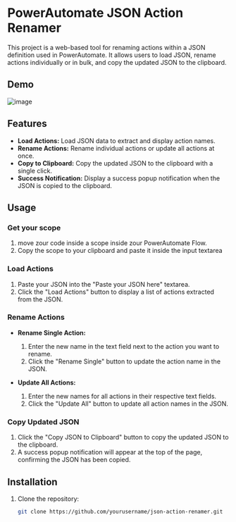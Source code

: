 # PowerAutomate JSON Action Renamer

This project is a web-based tool for renaming actions within a JSON definition used in PowerAutomate. It allows users to load JSON, rename actions individually or in bulk, and copy the updated JSON to the clipboard.

## Demo

![image](https://github.com/LucasHahne/PowerAutomateJSONFormatter/assets/63300977/dc52453f-4566-41b5-89f6-22e793694f2e)

## Features

- **Load Actions:** Load JSON data to extract and display action names.
- **Rename Actions:** Rename individual actions or update all actions at once.
- **Copy to Clipboard:** Copy the updated JSON to the clipboard with a single click.
- **Success Notification:** Display a success popup notification when the JSON is copied to the clipboard.

## Usage

### Get your scope
1. move zour code inside a scope inside zour PowerAutomate Flow.
2. Copy the scope to your clipboard and paste it inside the input textarea

### Load Actions

1. Paste your JSON into the "Paste your JSON here" textarea.
2. Click the "Load Actions" button to display a list of actions extracted from the JSON.

### Rename Actions

- **Rename Single Action:**
  1. Enter the new name in the text field next to the action you want to rename.
  2. Click the "Rename Single" button to update the action name in the JSON.

- **Update All Actions:**
  1. Enter the new names for all actions in their respective text fields.
  2. Click the "Update All" button to update all action names in the JSON.

### Copy Updated JSON

1. Click the "Copy JSON to Clipboard" button to copy the updated JSON to the clipboard.
2. A success popup notification will appear at the top of the page, confirming the JSON has been copied.

## Installation

1. Clone the repository:
   ```sh
   git clone https://github.com/yourusername/json-action-renamer.git
